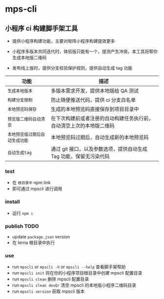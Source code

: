 # mps-cli

## 小程序 ci 构建脚手架工具

- 提供小程序构建功能，主要对矩阵小程序构建提效更多

- 小程序多版本共同迭代时，体验版只能有一个，提测产生冲突，本工具将帮你生成本地版二维码

- 发布线上版时，提供分支校验保护规则，提供自动生成 tag 功能

| 功能                           | 描述                                                                 |
| ------------------------------ | -------------------------------------------------------------------- |
| `生成本地版本`                 | 多版本需求开发，提供本地版给 QA 测试                                 |
| `构建分支限制`                 | 防止随便推送代码，提供 ci 分支白名单                                 |
| `本地预览码保存`               | 生成的本地预览码直接保存到项目目录中                                 |
| `预览版二维码自动清空`         | 在下次构建前或者注册的自动构建任务执行前，自动清空上次的本地版二维码 |
| `本地预览版过期后自动生成功能` | 本地预览码过期后，自动生成新的本地预览码                             |
| `自动生成tag`                  | 通过 git 接口，以及参数选项，提供自动生成 Tag 功能，保留无污染代码   |

### test

- 在 `根目录中` npm link
- 即可通过 mpscli 进行调用

### install

- 运行 `npm i`

### publish TODO

- update `package.json` version
- 在 lerna 根目录中执行

### use

- run `mpscli` or `mpscli -h` or `mpscli --help` 查看脚手架帮助
- run `mpscli init` 将在你的小程序项目根目录中创建 mpscli 配置目录
- run `mpscli clean` 删除 mpscli 配置目录
- run `mpscli clean devQr` 清空 mpscli 的本地版小程序二维码目录
- run `mpscli version` 获取 mpscli 版本
